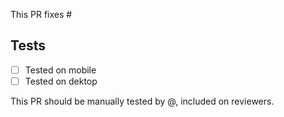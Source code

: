 <!---
All PRs should be reviewed in terms of code by at least one person and manually tested by another.

Complete what's missing.
-->

This PR fixes #<issue-number>

## Tests

- [ ] Tested on mobile
- [ ] Tested on dektop

This PR should be manually tested by @<manual-tester>, included on reviewers.